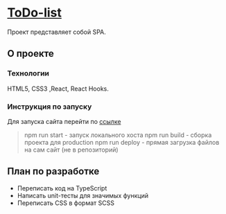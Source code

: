 # [ToDo-list](https://scanlin-prog.github.io/to-do-list/ "От Архонта")

Проект представляет собой SPA.

## О проекте

### Технологии

HTML5, CSS3 ,React, React Hooks.

### Инструкция по запуску

Для запуска сайта перейти по [ссылке](https://scanlin-prog.github.io/to-do-list/ "От Архонта") 

> npm run start - запуск локального хоста
> npm run build - сборка проекта для production
> npm run deploy - прямая загрузка файлов на сам сайт (не в репозиторий)

## План по разработке

+ Переписать код на TypeScript
+ Написать unit-тесты для значимых функций
+ Переписать CSS в формат SCSS

